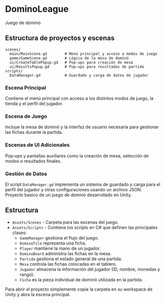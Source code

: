 # DominoLeague


Juego de dominó

## Estructura de proyectos y escenas

```
scenes/
  main/MainScene.gd        # Menú principal y acceso a modos de juego
  game/GameScene.gd        # Lógica de la mesa de dominó
  ui/CreateTablePopup.gd   # Pop‑ups para creación de mesa
  ui/ResultsPopup.gd       # Pop‑ups para resultados de partida
scripts/
  DataManager.gd           # Guardado y carga de datos de jugador
```

### Escena Principal
Contiene el menú principal con acceso a los distintos modos de juego, la tienda y el perfil del jugador.

### Escena de Juego
Incluye la mesa de dominó y la interfaz de usuario necesaria para gestionar las fichas durante la partida.

### Escenas de UI Adicionales
Pop‑ups y pantallas auxiliares como la creación de mesa, selección de modos o resultados finales.

### Gestión de Datos
El script `DataManager.gd` implementa un sistema de guardado y carga para el perfil del jugador y otras configuraciones usando un archivo JSON.
Proyecto basico de un juego de dominó desarrollado en Unity.

## Estructura

- `Assets/Scenes` - Carpeta para las escenas del juego.
- `Assets/Scripts` - Contiene los scripts en C# que definen las principales clases:
  - `GameManager` gestiona el flujo del juego.
  - `DominoTile` representa una ficha.
  - `Player` mantiene la mano de un jugador.
  - `DominoBoard` administra las fichas en la mesa.
  - `Partida` gestiona el estado general de una partida.
  - `Mesa` controla las fichas colocadas en el tablero.
  - `Jugador` almacena la información del jugador (ID, nombre, monedas y rango).
  - `Ficha` es la pieza individual de dominó utilizada en la partida.

Para abrir el proyecto simplemente copie la carpeta en su workspace de Unity y abra la escena principal.

